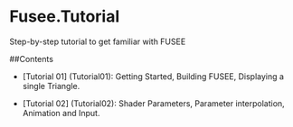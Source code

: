 # Fusee.Tutorial
Step-by-step tutorial to get familiar with FUSEE

##Contents

 - [Tutorial 01] (Tutorial01): Getting Started, Building FUSEE, Displaying a single Triangle.
 
 - [Tutorial 02] (Tutorial02): Shader Parameters, Parameter interpolation, Animation and Input.
 
 
 

